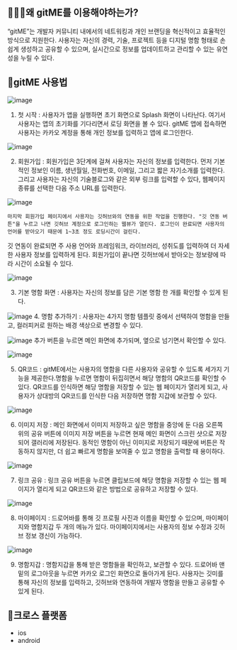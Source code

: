 ## 👨🏽‍💻왜 gitME를 이용해야하는가?
“gitME”는 개발자 커뮤니티 내에서의 네트워킹과 개인 브랜딩을 혁신적이고 효율적인 방식으로 지원한다. 사용자는 자신의 경력, 기술, 프로젝트 등을 디지털 명함 형태로 손쉽게 생성하고 공유할 수 있으며, 실시간으로 정보를 업데이트하고 관리할 수 있는 유연성을 누릴 수 있다.

## 🎨gitME 사용법
  ![image](https://github.com/cream-opensource/gitME_front/assets/127207455/d4a91f06-85b0-453f-952f-13e6685a721b)
  1. 첫 시작 : 사용자가 앱을 실행하면 초기 화면으로 Splash 화면이 나타난다. 여기서 사용자는 앱의 초기화를 기다리면서 로딩 화면을 볼 수 있다. gitME 앱에 접속하면 사용자는 카카오 계정을 통해 개인 정보를 입력하고 앱에 로그인한다.

     
  ![image](https://github.com/cream-opensource/gitME_front/assets/127207455/f29d7d56-34c9-495f-9a61-52a28a693263)
    
  2. 회원가입 : 회원가입은 3단계에 걸쳐 사용자는 자신의 정보를 입력한다. 먼저 기본적인 정보인 이름, 생년월일, 전화번호, 이메일, 그리고 짧은 자기소개를 입력한다. 그리고 사용자는 자신의 기술블로그와 같은 외부 링크를 입력할 수 있다, 웹페이지 종류를 선택한 다음 주소 URL를 입력한다.


  ![image](https://github.com/cream-opensource/gitME_front/assets/127207455/ef773208-42ba-4564-a6de-a4ad8ee9267b)
  
    마지막 회원가입 페이지에서 사용자는 깃허브와의 연동을 위한 작업을 진행한다. "깃 연동 버튼"을 누르고 나면 깃허브 계정으로 로그인하는 웹뷰가 열린다. 로그인이 완료되면 사용자의 언어를 받아오기 때문에 1~3초 정도 로딩시간이 걸린다.
 깃 연동이 완료되면 주 사용 언어와 프레임워크, 라이브러리, 성취도를 입력하여 더 자세한 사용자 정보를 입력하게 된다. 회원가입이 끝나면 깃허브에서 받아오는 정보량에 따라 시간이 소요될 수 있다.


  ![image](https://github.com/cream-opensource/gitME_front/assets/127207455/1d5bfb64-7f5e-421c-913f-d45fc659c447)
  
  3. 기본 명함 화면 : 사용자는 자신의 정보를 담은 기본 명함 한 개를 확인할 수 있게 된다.


  ![image](https://github.com/cream-opensource/gitME_front/assets/127207455/4b83e0ff-6703-456d-ac17-3d402a862f00)
  4. 명함 추가하기 : 사용자는 4가지 명함 템플릿 중에서 선택하여 명함을 만들고, 컬러피커로 원하는 배경 색상으로 변경할 수 있다.
  

  ![image](https://github.com/cream-opensource/gitME_front/assets/127207455/c3b72997-6fc1-46bf-bd7c-060c105aa872)
  추가 버튼을 누르면 메인 화면에 추가되며, 옆으로 넘기면서 확인할 수 있다.


  ![image](https://github.com/cream-opensource/gitME_front/assets/127207455/a3a8b14a-76a8-4c95-a299-10350fe51bc2)
  
  5.  QR코드 : gitME에서는 사용자의 명함을 다른 사용자와 공유할 수 있도록 세가지 기능을 제공한다.명함을 누르면 명함이 뒤집히면서 해당 명함의 QR코드를 확인할 수 있다. QR코드를 인식하면 해당 명함을 저장할 수 있는 웹 페이지가 열리게 되고, 사용자가 상대방의 QR코드를 인식한 다음 저장하면 명함 지갑에 보관할 수 있다.
  

  ![image](https://github.com/cream-opensource/gitME_front/assets/127207455/797f9704-17ca-4fdf-bbae-f19e6c59f7bf)
  
  6. 이미지 저장 : 메인 화면에서 이미지 저장하고 싶은 명함을 중앙에 둔 다음 오른쪽 위의 공유 버튼에 이미지 저장 버튼을 누르면 현재 메인 화면이 스크린 샷으로 저장되어 갤러리에 저장된다. 동적인 명함이 아닌 이미지로 저장되기 때문에 버튼은 작동하지 않지만, 더 쉽고 빠르게 명함을 보여줄 수 있고 명함을 출력할 때 용이하다.

![image](https://github.com/cream-opensource/gitME_front/assets/127207455/c0cfa446-f832-4cd5-aa94-5d668a98e9f0)

  7. 링크 공유 : 링크 공유 버튼을 누르면 클립보드에 해당 명함을 저장할 수 있는 웹 페이지가 열리게 되고 QR코드와 같은 방법으로 공유하고 저장할 수 있다.

![image](https://github.com/cream-opensource/gitME_front/assets/127207455/41c949cb-a6f5-4ec7-9045-b44d7ee6f897)

  8. 마이페이지 : 드로어바를 통해 깃 프로필 사진과 이름을 확인할 수 있으며, 마이페이지와 명함지갑 두 개의 메뉴가 있다. 마이페이지에서는 사용자의 정보 수정과 깃허브 정보 갱신이 가능하다.

![image](https://github.com/cream-opensource/gitME_front/assets/127207455/4bc550bf-c0ce-4990-a19b-d1b41c37e66d)

  9. 명함지갑 : 명함지갑을 통해 받은 명함들을 확인하고, 보관할 수 있다. 드로어바 맨 밑의 로그아웃을 누르면 카카오 로그인 화면으로 돌아가게 된다.
 사용자는 깃미를 통해 자신의 정보를 입력하고, 깃허브와 연동하여 개발자 명함을 만들고 공유할 수 있게 된다.
  
## 📱크로스 플랫폼
- ios
- android
